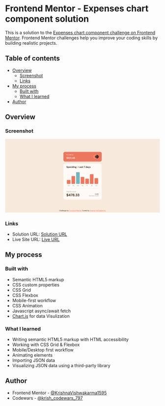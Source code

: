 # Frontend Mentor - Expenses chart component solution

This is a solution to the [Expenses chart component challenge on Frontend Mentor](https://www.frontendmentor.io/challenges/expenses-chart-component-e7yJBUdjwt). Frontend Mentor challenges help you improve your coding skills by building realistic projects. 

## Table of contents

- [Overview](#overview)
  - [Screenshot](#screenshot)
  - [Links](#links)
- [My process](#my-process)
  - [Built with](#built-with)
  - [What I learned](#what-i-learned)  
- [Author](#author)

## Overview

### Screenshot

![](./screenshot.png)

### Links

- Solution URL: [Solution URL](https://www.frontendmentor.io/solutions/responsive-and-animated-expenses-chart-component-using-chartjs-wj2TmkbdRv)
- Live Site URL: [Live URL](https://krishnavishwakarma1595.github.io/frontend-mentor/expenses-chart-component/)

## My process

### Built with

- Semantic HTML5 markup
- CSS custom properties
- CSS Grid
- CSS Flexbox
- Mobile-first workflow
- CSS Animation
- Javascript async/await fetch
- [Chart.js](https://www.chartjs.org/) for data Visulization

### What I learned

- Writing semantic HTML5 markup with HTML accessibility
- Working with CSS Grid & Flexbox
- Mobile/Desktop first workflow
- Animating elements
- Importing JSON data
- Visualizing JSON data using a third-party library

## Author

- Frontend Mentor - [@KrishnaVishwakarma1595](https://www.frontendmentor.io/profile/KrishnaVishwakarma1595)
- Codewars - [@krish_codewars_797](https://www.codewars.com/users/krish_codewars_797)